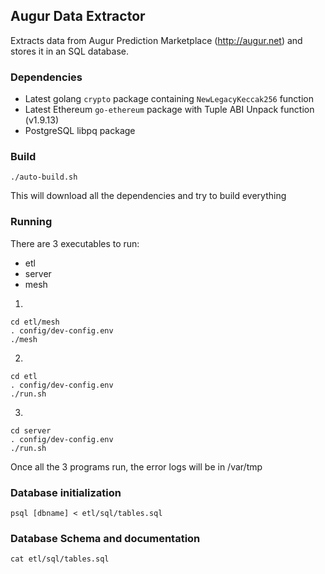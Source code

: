 ## Augur Data Extractor

Extracts data from Augur Prediction Marketplace (http://augur.net) and stores it in an SQL database.

### Dependencies

 * Latest golang `crypto` package containing `NewLegacyKeccak256` function
 * Latest Ethereum `go-ethereum` package with Tuple ABI Unpack function (v1.9.13)
 * PostgreSQL libpq package

### Build

	./auto-build.sh

This will download all the dependencies and try to build everything

### Running

There are 3 executables to run:

 * etl
 * server
 * mesh

 1.

	cd etl/mesh
	. config/dev-config.env
	./mesh

 2.

	cd etl
	. config/dev-config.env
	./run.sh

3.

	cd server
	. config/dev-config.env
	./run.sh

Once all the 3 programs run, the error logs will be in /var/tmp

### Database initialization

	psql [dbname] < etl/sql/tables.sql

### Database Schema and documentation

	cat etl/sql/tables.sql
